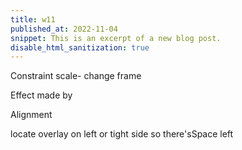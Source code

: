 ```yaml
---
title: w11
published_at: 2022-11-04
snippet: This is an excerpt of a new blog post.
disable_html_sanitization: true
---
```



Constraint scale- change frame

Effect made by

Alignment

locate overlay on left or tight side so there'sSpace left